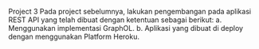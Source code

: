 


Project 3
Pada project sebelumnya, lakukan pengembangan pada aplikasi REST API yang telah dibuat dengan ketentuan sebagai berikut:
a. Menggunakan implementasi GraphOL.
b. Aplikasi yang dibuat di deploy dengan menggunakan Platform Heroku.